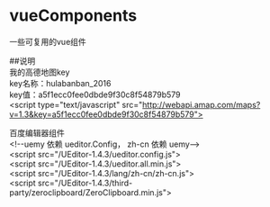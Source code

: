 # vueComponents
一些可复用的vue组件  
  
##说明  
我的高德地图key  
key名称：hulabanban_2016   
key值：a5f1ecc0fee0dbde9f30c8f54879b579  
\<script type="text/javascript" src="http://webapi.amap.com/maps?v=1.3&key=a5f1ecc0fee0dbde9f30c8f54879b579"></script>  
  
百度编辑器组件  
\<!--uemy 依赖 ueditor.Config， zh-cn 依赖 uemy-->  
\<script src="/UEditor-1.4.3/ueditor.config.js"></script>     
\<script src="/UEditor-1.4.3/ueditor.all.min.js"></script>     
\<script src="/UEditor-1.4.3/lang/zh-cn/zh-cn.js"></script>  
\<script src="/UEditor-1.4.3/third-party/zeroclipboard/ZeroClipboard.min.js"></script>
